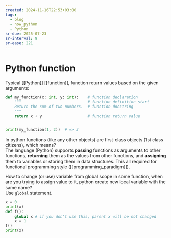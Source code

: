 ```yaml
---
created: 2024-11-16T22:53+03:00
tags:
  - blog
  - now_python
  - Python
sr-due: 2025-07-23
sr-interval: 9
sr-ease: 221
---
```


# Python function

Typical [[Python]] [[function]], function return values based on the given arguments:

```python
def my_function(x: int, y: int):    # function declaration
    """                             # function definition start
    Return the sum of two numbers.  # function docstring
    """
    return x + y                    # function return value


print(my_function(1, 2))  # => 3
```

In python functions (like any other objects) are first-class objects (1st class citizens), which means?
<br class="f">
The language (Python) supports **passing** functions as arguments to other functions, **returning** them as the values from other functions, and **assigning** them to variables or storing them in data structures. This all required for functional programming style ([[programming_paradigm]]).

How to change (or use) variable from global scope in some function, when are you trying to assign value to it, python create new local variable with the same name?
<br class="f">
Use `global` statement.
```python
x = 0
print(x)
def f():
    global x # if you don't use this, parent x will be not changed
    x = 1
f()
print(x)
```
